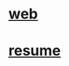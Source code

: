 # [web](https://mina0502.github.io/web/index.html)
# [resume](https://mina0502.github.io/web/resume.html)
